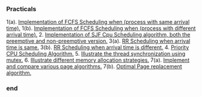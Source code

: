 ### Practicals


1(a). [Implementation of FCFS Scheduling when (process with same arrival time).](https://github.com/FlashXT/sem4/blob/main/OS/codes/prog1a.cpp)
1(b). [Implementation of FCFS Scheduling when (process with different arrival time).](https://github.com/FlashXT/sem4/blob/main/OS/codes/prog1b.cpp)
2. [Implementation of SJF Cpu Scheduling algorithm, both the preemptive and non-preemptive version.](https://github.com/FlashXT/sem4/blob/main/OS/codes/prog2.cpp)
3(a). [RR Scheduling when arrival time is same.](https://github.com/FlashXT/sem4/blob/main/OS/codes/prog3a.cpp)
3(b). [RR Scheduling when arrival time is different.](https://github.com/FlashXT/sem4/blob/main/OS/codes/prog3b.cpp)
4. [Priority CPU Scheduling Algorithm.](https://github.com/FlashXT/sem4/blob/main/OS/codes/prog4.cpp)
5. [Illustrate the thread synchronization using mutex.](https://github.com/FlashXT/sem4/blob/main/OS/codes/prog5.cpp)
6. [Illustrate different memory allocation strategies.](https://github.com/FlashXT/sem4/blob/main/OS/codes/prog6.cpp)
7(a). [Implement and compare various page algorithms.](https://github.com/FlashXT/sem4/blob/main/OS/codes/prog7a.cpp)
7(b). [Optimal Page replacement algorithm.](https://github.com/FlashXT/sem4/blob/main/OS/codes/prog7b.cpp)


### end
